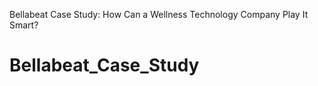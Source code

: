 Bellabeat Case Study: How Can a Wellness Technology Company Play It Smart?



# Bellabeat_Case_Study

 
